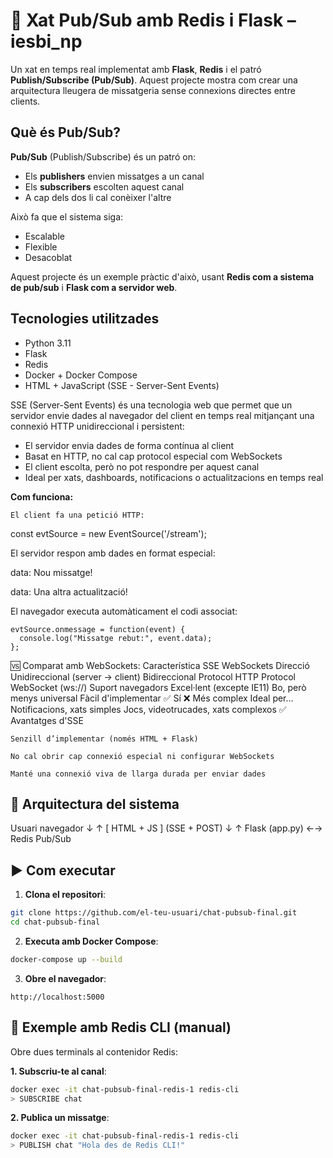 # 💬 Xat Pub/Sub amb Redis i Flask – iesbi_np

Un xat en temps real implementat amb **Flask**, **Redis** i el patró **Publish/Subscribe (Pub/Sub)**. Aquest projecte mostra com crear una arquitectura lleugera de missatgeria sense connexions directes entre clients.

## Què és Pub/Sub?

**Pub/Sub** (Publish/Subscribe) és un patró on:

- Els **publishers** envien missatges a un canal
- Els **subscribers** escolten aquest canal
- A cap dels dos li cal conèixer l'altre

Això fa que el sistema siga:
- Escalable
- Flexible
- Desacoblat

Aquest projecte és un exemple pràctic d'això, usant **Redis com a sistema de pub/sub** i **Flask com a servidor web**.

## Tecnologies utilitzades

- Python 3.11
- Flask
- Redis
- Docker + Docker Compose
- HTML + JavaScript (SSE - Server-Sent Events)

SSE (Server-Sent Events) és una tecnologia web que permet que un servidor envie dades al navegador del client en temps real mitjançant una connexió HTTP unidireccional i persistent:

- El servidor envia dades de forma contínua al client
- Basat en HTTP, no cal cap protocol especial com WebSockets
- El client escolta, però no pot respondre per aquest canal
- Ideal per xats, dashboards, notificacions o actualitzacions en temps real

**Com funciona:**

    El client fa una petició HTTP:

const evtSource = new EventSource('/stream');

El servidor respon amb dades en format especial:

data: Nou missatge!

data: Una altra actualització!

El navegador executa automàticament el codi associat:

    evtSource.onmessage = function(event) {
      console.log("Missatge rebut:", event.data);
    };

🆚 Comparat amb WebSockets:
Característica	SSE	WebSockets
Direcció	Unidireccional (server → client)	Bidireccional
Protocol	HTTP	Protocol WebSocket (ws://)
Suport navegadors	Excel·lent (excepte IE11)	Bo, però menys universal
Fàcil d'implementar	✅ Sí	❌ Més complex
Ideal per...	Notificacions, xats simples	Jocs, videotrucades, xats complexos
✅ Avantatges d'SSE

    Senzill d’implementar (només HTML + Flask)

    No cal obrir cap connexió especial ni configurar WebSockets

    Manté una connexió viva de llarga durada per enviar dades

## 🧱 Arquitectura del sistema

Usuari navegador
     ↓         ↑
  [ HTML + JS ] (SSE + POST)
       ↓         ↑
   Flask (app.py) ←→ Redis Pub/Sub

## ▶️ Com executar

1. **Clona el repositori**:

```bash
git clone https://github.com/el-teu-usuari/chat-pubsub-final.git
cd chat-pubsub-final
```

2. **Executa amb Docker Compose**:

```bash
docker-compose up --build
```

3. **Obre el navegador**:

```
http://localhost:5000
```

## 🔄 Exemple amb Redis CLI (manual)

Obre dues terminals al contenidor Redis:

**1. Subscriu-te al canal**:
```bash
docker exec -it chat-pubsub-final-redis-1 redis-cli
> SUBSCRIBE chat
```

**2. Publica un missatge**:
```bash
docker exec -it chat-pubsub-final-redis-1 redis-cli
> PUBLISH chat "Hola des de Redis CLI!"
```

